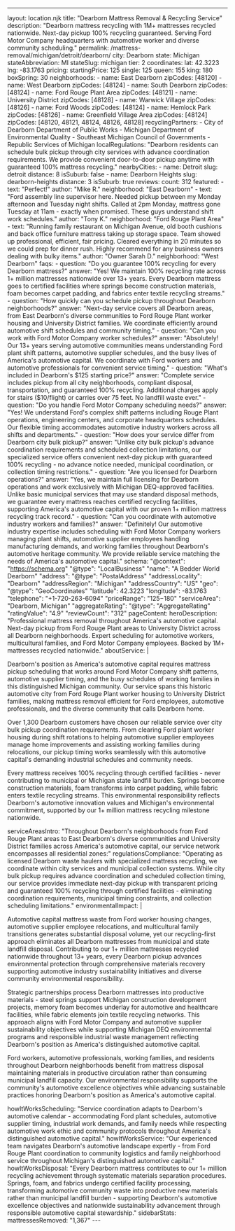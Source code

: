 ---
layout: location.njk
title: "Dearborn Mattress Removal & Recycling Service"
description: "Dearborn mattress recycling with 1M+ mattresses recycled nationwide. Next-day pickup 100% recycling guaranteed. Serving Ford Motor Company headquarters with automotive worker and diverse community scheduling."
permalink: /mattress-removal/michigan/detroit/dearborn/
city: Dearborn state: Michigan stateAbbreviation: MI stateSlug: michigan tier: 2 coordinates: lat: 42.3223 lng: -83.1763 pricing: startingPrice: 125 single: 125 queen: 155 king: 180 boxSpring: 30 neighborhoods: - name: East Dearborn zipCodes: [48120] - name: West Dearborn zipCodes: [48124] - name: South Dearborn zipCodes: [48124] - name: Ford Rouge Plant Area zipCodes: [48121] - name: University District zipCodes: [48128] - name: Warwick Village zipCodes: [48126] - name: Ford Woods zipCodes: [48124] - name: Hemlock Park zipCodes: [48126] - name: Greenfield Village Area zipCodes: [48124] zipCodes: [48120, 48121, 48124, 48126, 48128] recyclingPartners: - City of Dearborn Department of Public Works - Michigan Department of Environmental Quality - Southeast Michigan Council of Governments - Republic Services of Michigan localRegulations: "Dearborn residents can schedule bulk pickup through city services with advance coordination requirements. We provide convenient door-to-door pickup anytime with guaranteed 100% mattress recycling." nearbyCities: - name: Detroit slug: detroit distance: 8 isSuburb: false - name: Dearborn Heights slug: dearborn-heights distance: 3 isSuburb: true reviews: count: 312 featured: - text: "Perfect!" author: "Mike R." neighborhood: "East Dearborn" - text: "Ford assembly line supervisor here. Needed pickup between my Monday afternoon and Tuesday night shifts. Called at 2pm Monday, mattress gone Tuesday at 11am - exactly when promised. These guys understand shift work schedules." author: "Tony K." neighborhood: "Ford Rouge Plant Area" - text: "Running family restaurant on Michigan Avenue, old booth cushions and back office furniture mattress taking up storage space. Team showed up professional, efficient, fair pricing. Cleared everything in 20 minutes so we could prep for dinner rush. Highly recommend for any business owners dealing with bulky items." author: "Owner Sarah D." neighborhood: "West Dearborn" faqs: - question: "Do you guarantee 100% recycling for every Dearborn mattress?" answer: "Yes! We maintain 100% recycling rate across 1+ million mattresses nationwide over 13+ years. Every Dearborn mattress goes to certified facilities where springs become construction materials, foam becomes carpet padding, and fabrics enter textile recycling streams." - question: "How quickly can you schedule pickup throughout Dearborn neighborhoods?" answer: "Next-day service covers all Dearborn areas, from East Dearborn's diverse communities to Ford Rouge Plant worker housing and University District families. We coordinate efficiently around automotive shift schedules and community timing." - question: "Can you work with Ford Motor Company worker schedules?" answer: "Absolutely! Our 13+ years serving automotive communities means understanding Ford plant shift patterns, automotive supplier schedules, and the busy lives of America's automotive capital. We coordinate with Ford workers and automotive professionals for convenient service timing." - question: "What's included in Dearborn's $125 starting price?" answer: "Complete service includes pickup from all city neighborhoods, compliant disposal, transportation, and guaranteed 100% recycling. Additional charges apply for stairs ($10/flight) or carries over 75 feet. No landfill waste ever." - question: "Do you handle Ford Motor Company scheduling needs?" answer: "Yes! We understand Ford's complex shift patterns including Rouge Plant operations, engineering centers, and corporate headquarters schedules. Our flexible timing accommodates automotive industry workers across all shifts and departments." - question: "How does your service differ from Dearborn city bulk pickup?" answer: "Unlike city bulk pickup's advance coordination requirements and scheduled collection limitations, our specialized service offers convenient next-day pickup with guaranteed 100% recycling - no advance notice needed, municipal coordination, or collection timing restrictions." - question: "Are you licensed for Dearborn operations?" answer: "Yes, we maintain full licensing for Dearborn operations and work exclusively with Michigan DEQ-approved facilities. Unlike basic municipal services that may use standard disposal methods, we guarantee every mattress reaches certified recycling facilities, supporting America's automotive capital with our proven 1+ million mattress recycling track record." - question: "Can you coordinate with automotive industry workers and families?" answer: "Definitely! Our automotive industry expertise includes scheduling with Ford Motor Company workers managing plant shifts, automotive supplier employees handling manufacturing demands, and working families throughout Dearborn's automotive heritage community. We provide reliable service matching the needs of America's automotive capital." schema: "@context": "https://schema.org" "@type": "LocalBusiness" "name": "A Bedder World Dearborn" "address": "@type": "PostalAddress" "addressLocality": "Dearborn" "addressRegion": "Michigan" "addressCountry": "US" "geo": "@type": "GeoCoordinates" "latitude": 42.3223 "longitude": -83.1763 "telephone": "+1-720-263-6094" "priceRange": "$125-$180" "serviceArea": "Dearborn, Michigan" "aggregateRating": "@type": "AggregateRating" "ratingValue": "4.9" "reviewCount": "312" pageContent: heroDescription: "Professional mattress removal throughout America's automotive capital. Next-day pickup from Ford Rouge Plant areas to University District across all Dearborn neighborhoods. Expert scheduling for automotive workers, multicultural families, and Ford Motor Company employees. Backed by 1M+ mattresses recycled nationwide." aboutService: | <p>Dearborn's position as America's automotive capital requires mattress pickup scheduling that works around Ford Motor Company shift patterns, automotive supplier timing, and the busy schedules of working families in this distinguished Michigan community. Our service spans this historic automotive city from Ford Rouge Plant worker housing to University District families, making mattress removal efficient for Ford employees, automotive professionals, and the diverse community that calls Dearborn home.</p> <p>Over 1,300 Dearborn customers have chosen our reliable service over city bulk pickup coordination requirements. From clearing Ford plant worker housing during shift rotations to helping automotive supplier employees manage home improvements and assisting working families during relocations, our pickup timing works seamlessly with this automotive capital's demanding industrial schedules and community needs.</p> <p>Every mattress receives 100% recycling through certified facilities - never contributing to municipal or Michigan state landfill burden. Springs become construction materials, foam transforms into carpet padding, while fabric enters textile recycling streams. This environmental responsibility reflects Dearborn's automotive innovation values and Michigan's environmental commitment, supported by our 1+ million mattress recycling milestone nationwide.</p> serviceAreasIntro: "Throughout Dearborn's neighborhoods from Ford Rouge Plant areas to East Dearborn's diverse communities and University District families across America's automotive capital, our service network encompasses all residential zones:" regulationsCompliance: "Operating as licensed Dearborn waste haulers with specialized mattress recycling, we coordinate within city services and municipal collection systems. While city bulk pickup requires advance coordination and scheduled collection timing, our service provides immediate next-day pickup with transparent pricing and guaranteed 100% recycling through certified facilities - eliminating coordination requirements, municipal timing constraints, and collection scheduling limitations." environmentalImpact: | <p>Automotive capital mattress waste from Ford worker housing changes, automotive supplier employee relocations, and multicultural family transitions generates substantial disposal volume, yet our recycling-first approach eliminates all Dearborn mattresses from municipal and state landfill disposal. Contributing to our 1+ million mattresses recycled nationwide throughout 13+ years, every Dearborn pickup advances environmental protection through comprehensive materials recovery supporting automotive industry sustainability initiatives and diverse community environmental responsibility.</p> <p>Strategic partnerships process Dearborn mattresses into productive materials - steel springs support Michigan construction development projects, memory foam becomes underlay for automotive and healthcare facilities, while fabric elements join textile recycling networks. This approach aligns with Ford Motor Company and automotive supplier sustainability objectives while supporting Michigan DEQ environmental programs and responsible industrial waste management reflecting Dearborn's position as America's distinguished automotive capital.</p> <p>Ford workers, automotive professionals, working families, and residents throughout Dearborn neighborhoods benefit from mattress disposal maintaining materials in productive circulation rather than consuming municipal landfill capacity. Our environmental responsibility supports the community's automotive excellence objectives while advancing sustainable practices honoring Dearborn's position as America's automotive capital.</p> howItWorksScheduling: "Service coordination adapts to Dearborn's automotive calendar - accommodating Ford plant schedules, automotive supplier timing, industrial work demands, and family needs while respecting automotive work ethic and community protocols throughout America's distinguished automotive capital." howItWorksService: "Our experienced team navigates Dearborn's automotive landscape expertly - from Ford Rouge Plant coordination to community logistics and family neighborhood service throughout Michigan's distinguished automotive capital." howItWorksDisposal: "Every Dearborn mattress contributes to our 1+ million recycling achievement through systematic materials separation procedures. Springs, foam, and fabrics undergo certified facility processing, transforming automotive community waste into productive new materials rather than municipal landfill burden - supporting Dearborn's automotive excellence objectives and nationwide sustainability advancement through responsible automotive capital stewardship." sidebarStats: mattressesRemoved: "1,367" ---